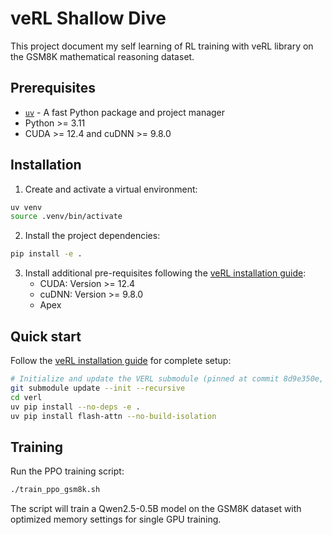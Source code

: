 # veRL Shallow Dive

This project document my self learning of RL training with veRL library on the GSM8K mathematical reasoning dataset.

## Prerequisites

- [`uv`](https://docs.astral.sh/uv/) - A fast Python package and project manager
- Python >= 3.11
- CUDA >= 12.4 and cuDNN >= 9.8.0

## Installation

1. Create and activate a virtual environment:
```bash
uv venv
source .venv/bin/activate
```

2. Install the project dependencies:
```bash
pip install -e .
```

3. Install additional pre-requisites following the [veRL installation guide](https://verl.readthedocs.io/en/latest/start/install.html#install-from-custom-environment):
   - CUDA: Version >= 12.4
   - cuDNN: Version >= 9.8.0
   - Apex

## Quick start

Follow the [veRL installation guide](https://verl.readthedocs.io/en/latest/start/install.html#install-verl) for complete setup:

```bash
# Initialize and update the VERL submodule (pinned at commit 8d9e350e, tag v0.4.1)
git submodule update --init --recursive
cd verl
uv pip install --no-deps -e .
uv pip install flash-attn --no-build-isolation
```

## Training

Run the PPO training script:
```bash
./train_ppo_gsm8k.sh
```

The script will train a Qwen2.5-0.5B model on the GSM8K dataset with optimized memory settings for single GPU training.
